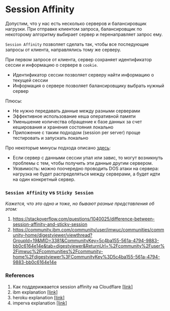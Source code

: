 # Session Affinity

Допустим, что у нас есть несколько серверов и балансировщик нагрузки. При отправке клиентом запроса, балансировщик по некоторому алгоритму выбирает сервер и перенаправляет запрос ему.

`Session Affinity` позволяет сделать так, чтобы все последующие запросы от клиента, направлялись тому же серверу. 

При первом запросе от клиента, сервер сохраняет идентификатор сессии и информацию о сервере в `cookie`. 
 - Идентификатор сессии позволяет серверу найти информацию о текущей сессии
 - Информация о сервере позволяет балансировщику выбрать нужный сервер

Плюсы:
 - Не нужно передавать данные между разными серверами
 - Эффективное использование кеша оперативной памяти
 - Уменьшение количества обращение к базе данных за счет кеширования и хранения состояния локально
 - Приложение с таким подходом (session per server) проще тестировать и запускать локально
  
Про некоторые минусы подхода описано [здесь](https://dev.to/gkoniaris/why-you-should-never-use-sticky-sessions-2pkj): 
 - Если сервер с данными сессии упал или завис, то могут возникнуть проблемы с тем, чтобы получить эти данные другим сервером.
 - Уязвимость: можно поочередно проводить DOS атаки на сервера: нагрузка не будет распределяться между серверами, а будет идти на один конкретный сервер.

### `Session Affinity` vs `Sticky Session`
*Кажется, что это одно и тоже, но бывают разные представления об этом:*

1. https://stackoverflow.com/questions/1040025/difference-between-session-affinity-and-sticky-session
2. https://community.ibm.com/community/user/imwuc/communities/community-home/digestviewer/viewthread?GroupId=19&MID=3381&CommunityKey=5c4ba155-561a-4794-9883-bb0c6164e14e&tab=digestviewer&ReturnUrl=%2Fcommunity%2Fuser%2Fimwuc%2Fcommunities%2Fcommunity-home%2Fdigestviewer%3FCommunityKey%3D5c4ba155-561a-4794-9883-bb0c6164e14e

### References

1. Как поддерижвается session affinity на Cloudflare [[link]](https://developers.cloudflare.com/load-balancing/understand-basics/session-affinity/)
2. ibm explanation [[link]](https://www.ibm.com/support/knowledgecenter/SS9H2Y_7.6.0/com.ibm.dp.doc/lbg_sessionaffinity.html)
3. heroku explanation [[link]](https://devcenter.heroku.com/articles/session-affinity)
4. imperva explanation [[link]](https://www.imperva.com/learn/availability/sticky-session-persistence-and-cookies/)


